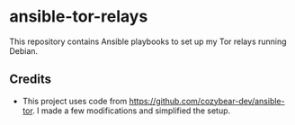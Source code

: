 # ansible-tor-relays

This repository contains Ansible playbooks to set up my Tor relays running Debian.

## Credits
- This project uses code from https://github.com/cozybear-dev/ansible-tor. I made a few modifications and simplified the setup.
